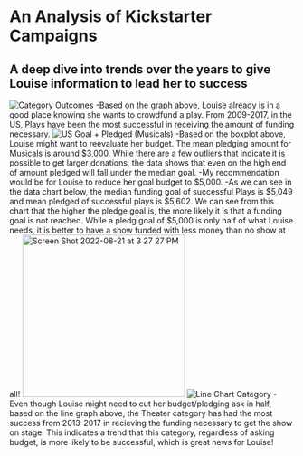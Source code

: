 # An Analysis of Kickstarter Campaigns
## A deep dive into trends over the years to give Louise information to lead her to success
![Category Outcomes](https://user-images.githubusercontent.com/110838228/185806741-647d8c78-1a68-4b05-9108-c0755ddea5ee.png)
-Based on the graph above, Louise already is in a good place knowing she wants to crowdfund a play. From 2009-2017, in the US, Plays have been the most successful in receiving the amount of funding necessary.
![US Goal + Pledged (Musicals)](https://user-images.githubusercontent.com/110838228/185807338-cceb2072-5d16-4179-acd9-1d4b97a842d6.png)
-Based on the boxplot above, Louise might want to reevaluate her budget. The mean pledging amount for Musicals is around $3,000. While there are a few outliers that indicate it is possible to get larger donations, the data shows that even on the high end of amount pledged will fall under the median goal.
-My recommendation would be for Louise to reduce her goal budget to $5,000.
-As we can see in the data chart below, the median funding goal of successful Plays is $5,049 and mean pledged of successful plays is $5,602. We can see from this chart that the higher the pledge goal is, the more likely it is that a funding goal is not reached. While a pledg goal of $5,000 is only half of what Louise needs, it is better to have a show funded with less money than no show at all!
<img width="287" alt="Screen Shot 2022-08-21 at 3 27 27 PM" src="https://user-images.githubusercontent.com/110838228/185807750-bd05dc81-a50e-4a95-abfd-bf8a61e81550.png">
![Line Chart Category](https://user-images.githubusercontent.com/110838228/185807940-b72fb84d-0e32-4e99-82ff-7d49e3393362.png)
-Even though Louise might need to cut her budget/pledging ask in half, based on the line graph above, the Theater category has had the most success from 2013-2017 in recieving the funding necessary to get the show on stage. This indicates a trend that this category, regardless of asking budget, is more likely to be successful, which is great news for Louise!


